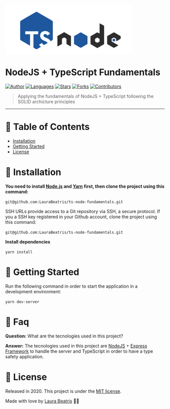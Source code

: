 <p align="left">
   <img src=".github/challenge-logo.png" width="400"/>
</p>

# NodeJS + TypeScript Fundamentals





[![Author](https://img.shields.io/badge/author-LauraBeatris-1E579E?style=flat-square)](https://github.com/LauraBeatris)
[![Languages](https://img.shields.io/github/languages/count/LauraBeatris/ts-node-fundamentals?color=%23D54F44&style=flat-square)](#)
[![Stars](https://img.shields.io/github/stars/LauraBeatris/ts-node-fundamentals?color=1E579E&style=flat-square)](https://github.com/LauraBeatris/ts-node-fundamentals/stargazers)
[![Forks](https://img.shields.io/github/forks/LauraBeatris/ts-node-fundamentals?color=%231E579E&style=flat-square)](https://github.com/LauraBeatris/ts-node-fundamentals/network/members)
[![Contributors](https://img.shields.io/github/contributors/LauraBeatris/ts-node-fundamentals?color=1E579E&style=flat-square)](https://github.com/LauraBeatris/ts-node-fundamentals/graphs/contributors)


> Applying the fundamentals of NodeJS + TypeScript following the SOLID archicture principles

---

# :pushpin: Table of Contents

* [Installation](#construction_worker-installation)
* [Getting Started](#runner-getting-started)
* [License](#closed_book-license)


# :construction_worker: Installation

**You need to install [Node.js](https://nodejs.org/en/download/) and [Yarn](https://yarnpkg.com/) first, then clone the project using this command:**

```git@github.com:LauraBeatris/ts-node-fundamentals.git```

SSH URLs provide access to a Git repository via SSH, a secure protocol. If you a SSH key registered in your Github account, clone the project using this command:

```git@github.com:LauraBeatris/ts-node-fundamentals.git```

**Install dependencies**

```yarn install```


# :runner: Getting Started

Run the following command in order to start the application in a development environment:

```yarn dev-server```

# :postbox: Faq

**Question:** What are the tecnologies used in this project?

**Answer:** The tecnologies used in this project are [NodeJS](https://nodejs.org/en/) + [Express Framework](http://expressjs.com/en/) to handle the server and TypeScript in order to have a type safety application.
##

# :closed_book: License

Released in 2020.
This project is under the [MIT license](https://github.com/LauraBeatris/foodfy/master/LICENSE).

Made with love by [Laura Beatris](https://github.com/LauraBeatris) 💜🚀
